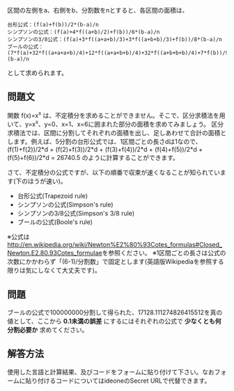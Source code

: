 区間の左側をa、右側をb、分割数をnとすると、各区間の面積は、

```
台形公式：(f(a)+f(b))/2*(b-a)/n
シンプソンの公式：(f(a)+4*f((a+b)/2)+f(b))/6*(b-a)/n
シンプソンの3/8公式：(f(a)+3*f((a+a+b)/3)+3*f((a+b+b)/3)+f(b))/8*(b-a)/n
ブールの公式：(7*f(a)+32*f((a+a+a+b)/4)+12*f((a+a+b+b)/4)+32*f((a+b+b+b)/4)+7*f(b))/90*(b-a)/n
```

として求められます。

## 問題文
関数 f(x)=x<sup>x</sup> は、不定積分を求めることができません。そこで、区分求積法を用いて、y=x<sup>x</sup>、y=0、x=1、x=6に囲まれた部分の面積を求めてみましょう。
区分求積法では、区間に分割してそれぞれの面積を出し、足しあわせて合計の面積とします。例えば、5分割の台形公式では、1区間ごとの長さdは1なので、
(f(1)+f(2))/2\*d + (f(2)+f(3))/2\*d + (f(3)+f(4))/2\*d + (f(4)+f(5))/2\*d + (f(5)+f(6))/2\*d = 26740.5
のように計算することができます。

さて、不定積分の公式ですが、以下の順番で収束が速くなることが知られています(下のほうが速い)。

- 台形公式(Trapezoid rule)
- シンプソンの公式(Simpson's rule)
- シンプソンの3/8公式(Simpson's 3/8 rule)
- ブールの公式(Boole's rule)

※公式は<http://en.wikipedia.org/wiki/Newton%E2%80%93Cotes_formulas#Closed_Newton.E2.80.93Cotes_formulae>を参照ください。
※1区間ごとの長さは公式の次数にかかわらず「(6-1)/分割数」で固定とします(英語版Wikipediaを参照する限りは気にしなくて大丈夫です)。

## 問題

ブールの公式で100000000分割して得られた、17128.111274826415512を真の値として、ここから **0.1未満の誤差** にするにはそれぞれの公式で **少なくとも何分割必要か** 求めてください。

## 解答方法

使用した言語と計算結果、及びコードをフォームに貼り付けて下さい。なおフォームに貼り付けるコードについてはideoneのSecret URLで代替できます。
